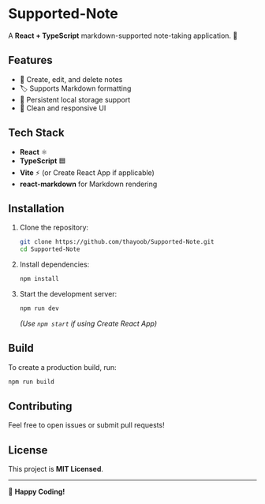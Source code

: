 # Supported-Note

A **React + TypeScript** markdown-supported note-taking application. 🚀

## Features

- 📝 Create, edit, and delete notes
- 🏷️ Supports Markdown formatting
- 📁 Persistent local storage support
- 🎨 Clean and responsive UI

## Tech Stack

- **React** ⚛️
- **TypeScript** 🟦
- **Vite** ⚡ (or Create React App if applicable)
- **react-markdown** for Markdown rendering

## Installation

1. Clone the repository:
   ```sh
   git clone https://github.com/thayoob/Supported-Note.git
   cd Supported-Note
   ```

2. Install dependencies:

   ```sh
   npm install
   ```

3. Start the development server:
   ```sh
   npm run dev
   ```
   _(Use `npm start` if using Create React App)_

## Build

To create a production build, run:

```sh
npm run build
```

## Contributing

Feel free to open issues or submit pull requests!

## License

This project is **MIT Licensed**.

---

🚀 **Happy Coding!**


